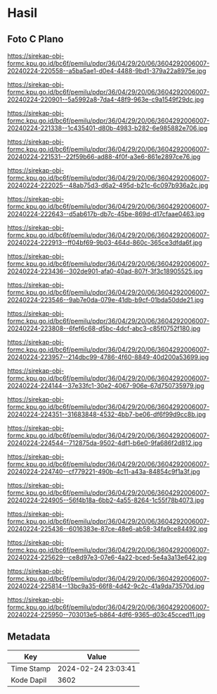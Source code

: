 # Hasil

## Foto C Plano

https://sirekap-obj-formc.kpu.go.id/bc6f/pemilu/pdpr/36/04/29/20/06/3604292006007-20240224-220558--a5ba5ae1-d0e4-4488-9bd1-379a22a8975e.jpg

https://sirekap-obj-formc.kpu.go.id/bc6f/pemilu/pdpr/36/04/29/20/06/3604292006007-20240224-220901--5a5992a8-7da4-48f9-963e-c9a1549f29dc.jpg

https://sirekap-obj-formc.kpu.go.id/bc6f/pemilu/pdpr/36/04/29/20/06/3604292006007-20240224-221338--1c435401-d80b-4983-b282-6e985882e706.jpg

https://sirekap-obj-formc.kpu.go.id/bc6f/pemilu/pdpr/36/04/29/20/06/3604292006007-20240224-221531--22f59b66-ad88-4f0f-a3e6-861e2897ce76.jpg

https://sirekap-obj-formc.kpu.go.id/bc6f/pemilu/pdpr/36/04/29/20/06/3604292006007-20240224-222025--48ab75d3-d6a2-495d-b21c-6c097b936a2c.jpg

https://sirekap-obj-formc.kpu.go.id/bc6f/pemilu/pdpr/36/04/29/20/06/3604292006007-20240224-222643--d5ab617b-db7c-45be-869d-d17cfaae0463.jpg

https://sirekap-obj-formc.kpu.go.id/bc6f/pemilu/pdpr/36/04/29/20/06/3604292006007-20240224-222913--ff04bf69-9b03-464d-860c-365ce3dfda6f.jpg

https://sirekap-obj-formc.kpu.go.id/bc6f/pemilu/pdpr/36/04/29/20/06/3604292006007-20240224-223436--302de901-afa0-40ad-807f-3f3c18905525.jpg

https://sirekap-obj-formc.kpu.go.id/bc6f/pemilu/pdpr/36/04/29/20/06/3604292006007-20240224-223546--9ab7e0da-079e-41db-b9cf-01bda50dde21.jpg

https://sirekap-obj-formc.kpu.go.id/bc6f/pemilu/pdpr/36/04/29/20/06/3604292006007-20240224-223808--6fef6c68-d5bc-4dcf-abc3-c85f0752f180.jpg

https://sirekap-obj-formc.kpu.go.id/bc6f/pemilu/pdpr/36/04/29/20/06/3604292006007-20240224-223957--214dbc99-4786-4f60-8849-40d200a53699.jpg

https://sirekap-obj-formc.kpu.go.id/bc6f/pemilu/pdpr/36/04/29/20/06/3604292006007-20240224-224144--37e33fc1-30e2-4067-906e-67d750735979.jpg

https://sirekap-obj-formc.kpu.go.id/bc6f/pemilu/pdpr/36/04/29/20/06/3604292006007-20240224-224351--31683848-4532-4bb7-be06-df6f99d9cc8b.jpg

https://sirekap-obj-formc.kpu.go.id/bc6f/pemilu/pdpr/36/04/29/20/06/3604292006007-20240224-224544--712875da-9502-4df1-b6e0-9fa686f2d812.jpg

https://sirekap-obj-formc.kpu.go.id/bc6f/pemilu/pdpr/36/04/29/20/06/3604292006007-20240224-224740--cf779221-490b-4c11-a43a-84854c9f1a3f.jpg

https://sirekap-obj-formc.kpu.go.id/bc6f/pemilu/pdpr/36/04/29/20/06/3604292006007-20240224-224905--56f4b18a-6bb2-4a55-8264-1c55f78b4073.jpg

https://sirekap-obj-formc.kpu.go.id/bc6f/pemilu/pdpr/36/04/29/20/06/3604292006007-20240224-225436--6016383e-87ce-48e6-ab58-34fa9ce84492.jpg

https://sirekap-obj-formc.kpu.go.id/bc6f/pemilu/pdpr/36/04/29/20/06/3604292006007-20240224-225629--ce8d97e3-07e6-4a22-bced-5e4a3a13e642.jpg

https://sirekap-obj-formc.kpu.go.id/bc6f/pemilu/pdpr/36/04/29/20/06/3604292006007-20240224-225814--13bc9a35-66f8-4d42-9c2c-41a9da73570d.jpg

https://sirekap-obj-formc.kpu.go.id/bc6f/pemilu/pdpr/36/04/29/20/06/3604292006007-20240224-225950--703013e5-b864-4df6-9365-d03c45cced11.jpg


## Metadata

| Key        | Value               |
| ---------- | ------------------- |
| Time Stamp | 2024-02-24 23:03:41 |
| Kode Dapil | 3602                |



